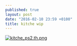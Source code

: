 ```yaml
---
published: true
layout: post
date: "2016-02-10 23:59 +0100"
title: kitche wip
---
```



[![kitche_ps2.th.png](https://cdn.scrot.moe/images/2016/02/10/kitche_ps2.th.png)](https://cdn.scrot.moe/images/2016/02/11/kitche_ps2b.png)
